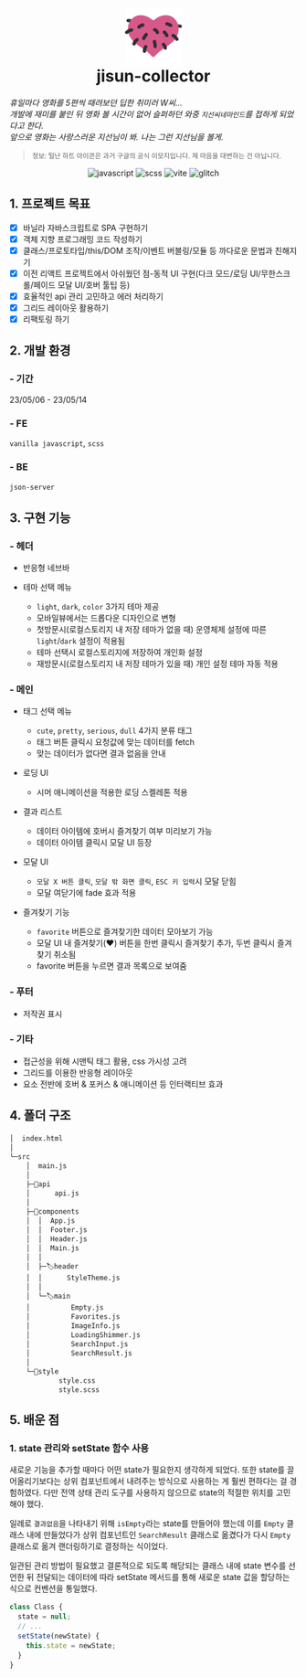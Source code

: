 <div align="center" >

  <img width="100" src="./public/favicon.png" alt="busungbusung-heart">

  <h1 style="margin-top: 0px;">jisun-collector</h1>

<div align="left">

_휴일마다 영화를 5편씩 때려보던 딥한 취미러 W씨...<br>
개발에 재미를 붙인 뒤 영화 볼 시간이 없어 슬퍼하던 와중 `지선씨네마인드`를 접하게 되었다고 한다.<br>
앞으로 영화는 사랑스러운 지선님이 봐. 나는 그런 지선님을 볼게._

> <small>정보: 털난 하트 아이콘은 과거 구글의 공식 이모지입니다. 제 마음을 대변하는 건 아닙니다.</small>

</div>

![javascript](https://shields.io/badge/javascript-black?style=for-the-badge&logo=javascript)
![scss](https://shields.io/badge/scss-black?style=for-the-badge&logo=sass)
![vite](https://img.shields.io/badge/vite-000000?style=for-the-badge&logo=vite)
![glitch](https://img.shields.io/badge/glitch-000000?style=for-the-badge&logo=glitch)

  <!-- <img width="800" src="/" alt="시연영상" align="center"> -->
</div>

## 1. 프로젝트 목표

- [x] 바닐라 자바스크립트로 SPA 구현하기
- [x] 객체 지향 프로그래밍 코드 작성하기
- [x] 클래스/프로토타입/this/DOM 조작/이벤트 버블링/모듈 등 까다로운 문법과 친해지기
- [x] 이전 리액트 프로젝트에서 아쉬웠던 점-동적 UI 구현(다크 모드/로딩 UI/무한스크롤/페이드 모달 UI/호버 툴팁 등)
- [x] 효율적인 api 관리 고민하고 에러 처리하기
- [x] 그리드 레이아웃 활용하기
- [x] 리팩토링 하기

## 2. 개발 환경

### - 기간

23/05/06 - 23/05/14

### - FE

`vanilla javascript`, `scss`

### - BE

`json-server`

## 3. 구현 기능

### - 헤더

- 반응형 네브바

- 테마 선택 메뉴
  - `light`, `dark`, `color` 3가지 테마 제공
  - 모바일뷰에서는 드롭다운 디자인으로 변형
  - 첫방문시(로컬스토리지 내 저장 테마가 없을 때) 운영체제 설정에 따른 `light`/`dark` 설정이 적용됨
  - 테마 선택시 로컬스토리지에 저장하여 개인화 설정
  - 재방문시(로컬스토리지 내 저장 테마가 있을 때) 개인 설정 테마 자동 적용

### - 메인

- 태그 선택 메뉴

  - `cute`, `pretty`, `serious`, `dull` 4가지 분류 태그
  - 태그 버튼 클릭시 요청값에 맞는 데이터를 fetch
  - 맞는 데이터가 없다면 결과 없음을 안내

- 로딩 UI

  - 시머 애니메이션을 적용한 로딩 스켈레톤 적용

- 결과 리스트

  - 데이터 아이템에 호버시 즐겨찾기 여부 미리보기 가능
  - 데이터 아이템 클릭시 모달 UI 등장

- 모달 UI

  - `모달 X 버튼 클릭`, `모달 밖 화면 클릭`, `ESC 키 입력`시 모달 닫힘
  - 모달 여닫기에 fade 효과 적용

- 즐겨찾기 기능
  - `favorite` 버튼으로 즐겨찾기한 데이터 모아보기 가능
  - 모달 UI 내 즐겨찾기(❤︎) 버튼을 한번 클릭시 즐겨찾기 추가, 두번 클릭시 즐겨찾기 취소됨
  - favorite 버튼을 누르면 결과 목록으로 보여줌

### - 푸터

- 저작권 표시

### - 기타

- 접근성을 위해 시맨틱 태그 활용, css 가시성 고려
- 그리드를 이용한 반응형 레이아웃
- 요소 전반에 호버 & 포커스 & 애니메이션 등 인터랙티브 효과

## 4. 폴더 구조

```shell
│  index.html
│
└─src
    │  main.js
    │
    ├─🎫api
    │      api.js
    │
    ├─🎫components
    │  │  App.js
    │  │  Footer.js
    │  │  Header.js
    │  │  Main.js
    │  │
    │  ├─🏷️header
    │  │      StyleTheme.js
    │  │
    │  └─🏷️main
    │          Empty.js
    │          Favorites.js
    │          ImageInfo.js
    │          LoadingShimmer.js
    │          SearchInput.js
    │          SearchResult.js
    │
    └─🎫style
            style.css
            style.scss
```

## 5. 배운 점

### 1. state 관리와 setState 함수 사용

새로운 기능을 추가할 때마다 어떤 state가 필요한지 생각하게 되었다. 또한 state를 끌어올리기보다는 상위 컴포넌트에서 내려주는 방식으로 사용하는 게 훨씬 편하다는 걸 경험하였다. 다만 전역 상태 관리 도구를 사용하지 않으므로 state의 적절한 위치를 고민해야 했다.

일례로 `결과없음`을 나타내기 위해 `isEmpty`라는 state를 만들어야 했는데 이를 `Empty` 클래스 내에 만들었다가 상위 컴포넌트인 `SearchResult` 클래스로 옮겼다가 다시 `Empty` 클래스로 옮겨 랜더링하기로 결정하는 식이었다.

일관된 관리 방법이 필요했고 결론적으로 되도록 해당되는 클래스 내에 state 변수를 선언한 뒤 전달되는 데이터에 따라 setState 메서드를 통해 새로운 state 값을 할당하는 식으로 컨벤션을 통일했다.

```js
class Class {
  state = null;
  // ...
  setState(newState) {
    this.state = newState;
  }
}
```
